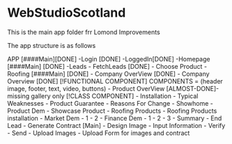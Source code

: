 # WebStudioScotland

This is the main app folder frr Lomond Improvements

The app structure is as follows

APP [####Main][DONE] 
    -Login [DONE]
    -LoggedIn[DONE] 
        -Homepage [####Main] [DONE] 
            -Leads
                - FetchLeads [DONE] 
                  - Choose Product
                    - Roofing [####Main] [DONE] 
                      - Company OverView [DONE] 
                        -  Company Overview  [DONE] [!FUNCTIONAL COMPONENT] 
                            COMPONENTS = (header image, footer, text, video, buttons)
                        -  Product OverView [ALMOST-DONE]- missing gallery only [!CLASS COMPONENT]
                        - Installation
                        - Typical Weaknesses
                        - Product Guarantee
                      - Reasons For Change
                      - Showhome
                      - Product Dem
                        - Showcase Product
                        - Roofing Products
                        - Roofing Products installation
                      - Market Dem
                        - 1
                        - 2
                      - Finance Dem
                        - 1
                        - 2
                        - 3
                      - Summary
                        - End Lead
                        - Generate Contract [Main]
                          - Design Image
                            - Input Information
                              - Verify
                              - Send
                              - Upload Images
                                - Upload Form for images and contract
                                  <!-- - Deal submitted
                    - Roughcasting
                      - Company OverView
                        - Company Overview
                        - Product OverView
                        - Installation
                        - Typical Weaknesses
                        - Product Guarantee
                      - Reasons For Change
                      - Showhome
                      - Product Dem
                        - Showcase Product
                        - Roofing Products
                        - Roofing Products installation
                      - Market Dem
                        - 1
                        - 2
                      - Finance Dem
                        - 1
                        - 2
                        - 3
                      - Summary
                        - End Lead
                        - Generate Contract [Main]
                          - Design Image
                            - Input Information
                              - Verify
                              - Send
                              - Upload Images
                                - Upload Form for images and contract
                                  - Deal submitted
                    - Garden Homes
                      - Company OverView
                          - Company Overview
                          - Product OverView
                          - Installation
                          - Typical Weaknesses
                          - Product Guarantee
                        - Reasons For Change
                        - Showhome
                        - Product Dem
                          - Showcase Product
                          - Roofing Products
                          - Roofing Products installation
                        - Market Dem
                          - 1
                          - 2
                        - Finance Dem
                          - 1
                          - 2
                          - 3
                        - Summary
                          - End Lead
                          - Generate Contract [Main]
                            - Design Image
                              - Input Information
                                - Verify
                                - Send
                                - Upload Images
                                  - Upload Form for images and contract
                                    - Deal submitted
            -Deals
            -Settings -->